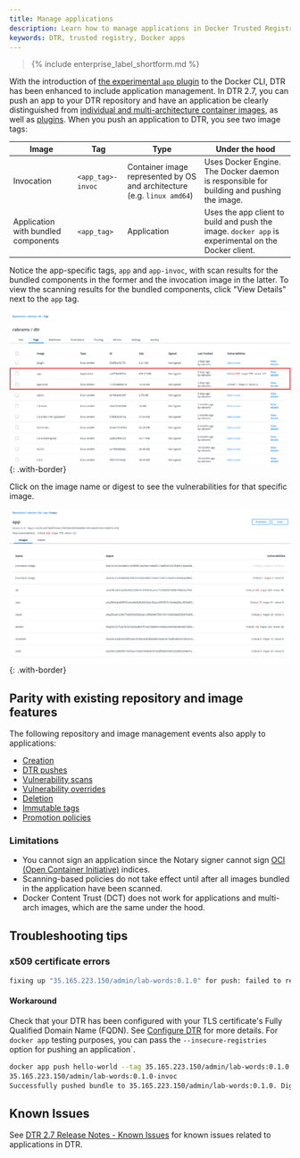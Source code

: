 ```yaml
---
title: Manage applications
description: Learn how to manage applications in Docker Trusted Registry.
keywords: DTR, trusted registry, Docker apps
---
```


>{% include enterprise_label_shortform.md %}

With the introduction of [the experimental `app` plugin](/engine/reference/commandline/app/) to the Docker CLI, DTR has been enhanced to include application management. In DTR 2.7, you can push an app to your DTR repository and have an application be clearly distinguished from [individual and multi-architecture container images](/ee/dtr/user/manage-images/pull-and-push-images/#push-an-image/), as well as [plugins](/engine/reference/commandline/plugin_push/). When you push an application to DTR, you see two image tags:

| Image | Tag | Type | Under the hood |
|-------|-----|------|----------------|
| Invocation | `<app_tag>-invoc` | Container image represented by OS and architecture (e.g. `linux amd64`) | Uses Docker Engine. The Docker daemon is responsible for building and pushing the image. |
| Application with bundled components | `<app_tag>` | Application | Uses the app client to build and push the image. `docker app` is experimental on the Docker client. | 

Notice the app-specific tags, `app` and `app-invoc`, with scan results for the bundled components in the former and the invocation image in the latter. To view the scanning results for the bundled components, click "View Details" next to the `app` tag.

![](/ee/dtr/images/manage-applications-1.png){: .with-border}

Click on the image name or digest to see the vulnerabilities for that specific image.

![](/ee/dtr/images/manage-applications-2.png){: .with-border}

## Parity with existing repository and image features

The following repository and image management events also apply to applications:

- [Creation](/app/working-with-app/#initialize-and-deploy-a-new-docker-app-project-from-scratch/)
- [DTR pushes](/app/working-with-app/#push-the-app-to-dtr) 
- [Vulnerability scans](/ee/dtr/user/manage-images/scan-images-for-vulnerabilities/)
- [Vulnerability overrides](/ee/dtr/user/manage-images/override-a-vulnerability/) 
- [Deletion](/ee/dtr/user/manage-images/delete-images/)
- [Immutable tags](/ee/dtr/user/manage-images/prevent-tags-from-being-overwritten/)
- [Promotion policies](/ee/dtr/user/promotion-policies/)

### Limitations

- You cannot sign an application since the Notary signer cannot sign [OCI (Open Container Initiative)](https://github.com/opencontainers/image-spec/blob/master/spec.md) indices.
- Scanning-based policies do not take effect until after all images bundled in the application have been scanned. 
- Docker Content Trust (DCT) does not work for applications and multi-arch images, which are the same under the hood.

## Troubleshooting tips

### x509 certificate errors

```bash
fixing up "35.165.223.150/admin/lab-words:0.1.0" for push: failed to resolve "35.165.223.150/admin/lab-words:0.1.0-invoc", push the image to the registry before pushing the bundle: failed to do request: Head https://35.165.223.150/v2/admin/lab-words/manifests/0.1.0-invoc: x509: certificate signed by unknown authority
```

#### Workaround

Check that your DTR has been configured with your TLS certificate's Fully Qualified Domain Name (FQDN). See [Configure DTR](/ee/dtr/admin/install/#step-5-configure-dtr) for more details. For `docker app` testing purposes, you can pass the `--insecure-registries` option for pushing an application`.

```bash
docker app push hello-world --tag 35.165.223.150/admin/lab-words:0.1.0 --insecure-registries 35.165.223.150
35.165.223.150/admin/lab-words:0.1.0-invoc
Successfully pushed bundle to 35.165.223.150/admin/lab-words:0.1.0. Digest is sha256:bd1a813b6301939fa46e617f96711e0cca1e4065d2d724eb86abde6ef7b18e23.
```

## Known Issues

See [DTR 2.7 Release Notes - Known Issues](/ee/dtr/release-notes/#270) for known issues related to applications in DTR.

